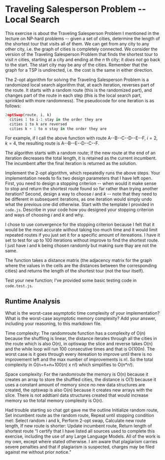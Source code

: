 # Traveling Salesperson Problem -- Local Search

This exercise is about the Traveling Salesperson Problem I mentioned in the
lecture on NP-hard problems -- given a set of cities, determine the length of
the shortest tour that visits all of them. We can get from any city to any other
city, i.e. the graph of cities is completely connected. We consider the version
of the Traveling Salesperson Problem that finds the shortest tour to visit $n$
cities, starting at a city and ending at the $n$ th city; it *does not* go
back to the start. The start city may be any of the cities. Remember that the
graph for a TSP is undirected, i.e. the cost is the same in either direction.

The 2-opt algorithm for solving the Traveling Salesperson Problem is a
randomized local search algorithm that, at each iteration, reverses part of the
route. It starts with a random route (this is the randomized part), and changes
part of the route in each step (this is the local search part, sprinkled with
more randomness). The pseudocode for one iteration is as follows:

```javascript
2optSwap(route, i, k)
  cities 1 to i-1 stay in the order they are
  cities i to k are reversed
  cities k + 1 to n stay in the order they are
```

For example, if I call the above function with route A--B--C--D--E--F, $i=2$,
$k=4$, the resulting route is A--B--E--D--C--F.

The algorithm starts with a random route; if the new route at the end of an
iteration decreases the total length, it is retained as the current incumbent.
The incumbent after the final iteration is returned as the solution.

Implement the 2-opt algorithm, which repeatedly runs the above steps. Your
implementation needs to fix two design parameters that I have left open. First,
you need to design a stopping criterion -- when would it make sense to stop and
return the shortest route found so far rather than trying another iteration?
Second, design a way to choose $i$ and $k$ -- note that they need to be
different in subsequent iterations, as one iteration would simply undo what
the previous one did otherwise. Start with the template I provided in `code.js`.
Describe in your code how you designed your stopping criterion and ways of
choosing $i$ and $k$ and why.

I chose to use convergence for the stopping criterion because I felt that it would be the most accurate without taking too much time and it would limit repeated routes if you just set it for a specific amount of itereations. I have it set to test for up to 100 iterations without improve to find the shortest route. I just have i and k being chosen randomly but making sure thay are not the same.

The function takes a distance matrix (the adjacency matrix for the graph where
the values in the cells are the distances between the corresponding cities) and
returns the length of the shortest tour (not the tour itself).

Test your new function; I've provided some basic testing code in `code.test.js`.

## Runtime Analysis

What is the worst-case asymptotic time complexity of your implementation? What
is the worst-case asymptotic memory complexity? Add your answer, including your
reasoning, to this markdown file.

Time complexity: The randomroute function has a complexity of O(n) because the shuffling is linear, the distance iterates through all the cities in the route which is also O(n), in optiswap the slice and reverse takes O(n) and the while loop will run 100 consecutive times and that is O(100n). The worst case is it goes through every itereation to improve until there is no improvement left and the max number of improvements is n!. So the total complexity in O(n+n+n+100(n) x n!) which simplifies to O(n*n!).

Space complexity: For the randomroute the memory is O(n) because it creates an array to store the shuffled cities, the distance is O(1) because it uses a constant amount of memory since no new data structures are created, the optswap is also O(n) because it creates new arrays with the slice. There is not addtianl data structures created that would increase memory so the total memory complexity is O(n).

Had trouble starting so chat gpt gave me the outline 
Initialize random route,
Set incumbent route as the random route,
Repeat until stopping condition met:
    Select random i and k,
    Perform 2-opt swap,
    Calculate new route length,
    If new route is shorter:
        Update incumbent route,
Return length of shortest route “I certify that I have listed all sources used to complete this exercise, including the use of any Large Language Models. All of the work is my own, except where stated otherwise. I am aware that plagiarism carries severe penalties and that if plagiarism is suspected, charges may be filed against me without prior notice.”
